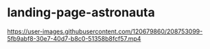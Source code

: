 # landing-page-astronauta

https://user-images.githubusercontent.com/120679860/208753099-5fb9abf8-30e7-40d7-b8c0-51358b8fcf57.mp4
